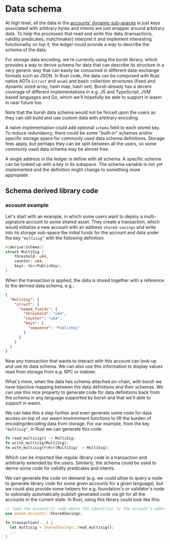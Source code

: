 # Data schema

At high level, all the data in the [accounts' dynamic
sub-spaces](accounts.md#dynamic-storage-sub-space) is just keys associated with
arbitrary bytes and intents are just wrapper around arbitrary data. To help the
processes that read and write this data (transactions, validity predicates,
matchmaker) interpret it and implement interesting functionality on top it, the
ledger could provide a way to describe the schema of the data.

For storage data encoding, we're currently using the borsh library, which
provides a way to derive schema for data that can describe its structure in a
very generic way that can easily be consumed in different data-exchange formats
such as JSON. In Rust code, the data can be composed with Rust native ADTs
(`struct` and `enum`) and basic collection structures (fixed and dynamic sized
array, hash map, hash set). Borsh already has a decent coverage of different
implementations in e.g. JS and TypeScript, JVM based languages and Go, which
we'll hopefully be able to support in wasm in near future too.

Note that the borsh data schema would not be forced upon the users as they can
still build and use custom data with arbitrary encoding.

A naive implementation could add optional `schema` field to each stored key. To
reduce redundancy, there could be some "built-in" schemas and/or specific
storage space for commonly used data schema definitions. Storage fees apply, but
perhaps they can be split between all the users, so some commonly used data
schema may be almost free.

A single address in the ledger is define with all schema. A specific schema can
be looked up with a key in its subspace. The schema variable is not yet
implemented and the definition might change to something more appropiate.

## Schema derived library code

### account example
Let's start with an example, in which some users want to deploy a
multi-signature account to some shared asset. They create a transaction, which
would initialize a new account with an address `shared-savings` and write into
its storage sub-space the initial funds for the account and data under the key
`"multisig"` with the following definition:

```rust
#[derive(Schema)]
struct MultiSig {
    threshold: u64,
    counter: u64,
    keys: Vec<PublicKey>,
}
```

When the transaction is applied, the data is stored together with a reference to
the derived data schema, e.g.:

```json
{
  "MultiSig": {
    "struct": {
      "named_fields": {
        "threshold": "u64",
        "counter": "u64",
        "keys": {
          "sequence": "PublicKey"
        }
      }
    }
  }
}
```

Now any transaction that wants to interact with this account can look-up and use its data schema. We can also use this information to display values read from storage from e.g. RPC or indexer.

What's more, when the data has schema attached on-chain, with borsh we have bijective mapping between the data definitions and their schemas. We can use this nice property to generate code for data definitions back from the schema in any language supported by borsh and that we'll able to support in wasm.

We can take this a step further and even generate some code for data access on top of our wasm environment functions to lift the burden of encoding/decoding data from storage. For our example, from the key `"multisig"`, in Rust we can generate this code:

```rust
fn read_multisig() -> MultiSig;
fn write_multisig(MultiSig);
fn with_multisig(FnMut(MultiSig) -> MultiSig);
```

Which can be imported like regular library code in a transaction and arbitrarily extended by the users. Similarly, the schema could be used to derive some code for validity predicates and intents.

We can generate the code on demand (e.g. we could allow to query a node to generate library code for some given accounts for a given language), but we could also provide some helpers for e.g. foundation's or validator's node to optionally automatically publish generated code via git for all the accounts in the current state. In Rust, using this library could look like this:

```rust
// load the account(s) code where the identifier is the account's address.
use anoma_accounts::SharedSavings;

fn transaction(...) {
  let multisig = SharedSavings::read_multisig();
  ...
}
```
